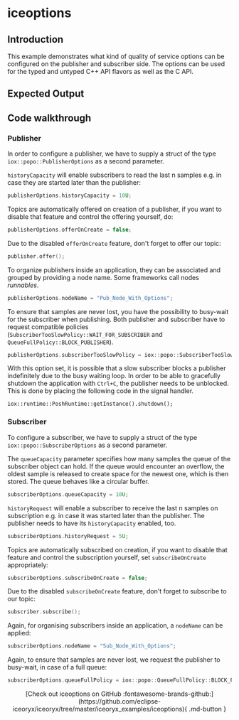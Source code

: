 # iceoptions

## Introduction

This example demonstrates what kind of quality of service options can be configured on the publisher and subscriber
side. The options can be used for the typed and untyped C++ API flavors as well as the C API.

## Expected Output

<!-- Add asciinema link here -->

## Code walkthrough

### Publisher

In order to configure a publisher, we have to supply a struct of the type `iox::popo::PublisherOptions` as a second parameter.

`historyCapacity` will enable subscribers to read the last n samples e.g. in case they are started later than the publisher:

```cpp
publisherOptions.historyCapacity = 10U;
```

Topics are automatically offered on creation of a publisher, if you want to disable that feature and control the offering yourself, do:

```cpp
publisherOptions.offerOnCreate = false;
```

Due to the disabled `offerOnCreate` feature, don't forget to offer our topic:

```cpp
publisher.offer();
```

To organize publishers inside an application, they can be associated and grouped by providing a node name. Some frameworks call nodes _runnables_.

```cpp
publisherOptions.nodeName = "Pub_Node_With_Options";
```

To ensure that samples are never lost, you have the possibility to busy-wait for the subscriber when publishing.
Both publisher and subscriber have to request compatible policies (`SubscriberTooSlowPolicy::WAIT_FOR_SUBSCRIBER` and
`QueueFullPolicy::BLOCK_PUBLISHER`).

```cpp
publisherOptions.subscriberTooSlowPolicy = iox::popo::SubscriberTooSlowPolicy::WAIT_FOR_SUBSCRIBER;
```

With this option set, it is possible that a slow subscriber blocks a publisher indefinitely due to the busy waiting loop.
In order to be able to gracefully shutdown the application with `Ctrl+C`, the publisher needs to be unblocked.
This is done by placing the following code in the signal handler.
```
iox::runtime::PoshRuntime::getInstance().shutdown();
```

### Subscriber

To configure a subscriber, we have to supply a struct of the type `iox::popo::SubscriberOptions` as a second parameter.

The `queueCapacity` parameter specifies how many samples the queue of the subscriber object can hold. If the queue
would encounter an overflow, the oldest sample is released to create space for the newest one, which is then stored. The queue behaves like a circular buffer.

```cpp
subscriberOptions.queueCapacity = 10U;
```

`historyRequest` will enable a subscriber to receive the last n samples on subscription e.g. in case it was started later than the publisher. The publisher needs to have its `historyCapacity` enabled, too.

```cpp
subscriberOptions.historyRequest = 5U;
```

Topics are automatically subscribed on creation, if you want to disable that feature and control the subscription
yourself, set `subscribeOnCreate` appropriately:

```cpp
subscriberOptions.subscribeOnCreate = false;
```

Due to the disabled `subscribeOnCreate` feature, don't forget to subscribe to our topic:

```cpp
subscriber.subscribe();
```

Again, for organising subscribers inside an application, a `nodeName` can be applied:

```cpp
subscriberOptions.nodeName = "Sub_Node_With_Options";
```

Again, to ensure that samples are never lost, we request the publisher to busy-wait, in case of a full queue:

```cpp
subscriberOptions.queueFullPolicy = iox::popo::QueueFullPolicy::BLOCK_PUBLISHER;
```

<center>
[Check out iceoptions on GitHub :fontawesome-brands-github:](https://github.com/eclipse-iceoryx/iceoryx/tree/master/iceoryx_examples/iceoptions){ .md-button }
</center>
